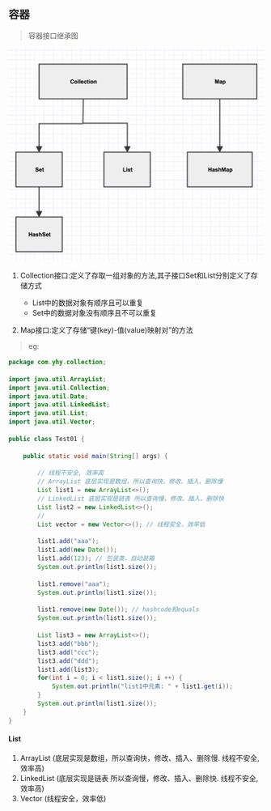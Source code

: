 ## 容器
> 容器接口继承图

![](../img/0301.png)

1. Collection接口:定义了存取一组对象的方法,其子接口Set和List分别定义了存储方式
    * List中的数据对象有顺序且可以重复
    * Set中的数据对象没有顺序且不可以重复

2. Map接口:定义了存储“键(key)-值(value)映射对”的方法 

> eg:
```java
package com.yhy.collection;

import java.util.ArrayList;
import java.util.Collection;
import java.util.Date;
import java.util.LinkedList;
import java.util.List;
import java.util.Vector;

public class Test01 {

	public static void main(String[] args) {
		
		// 线程不安全, 效率高
		// ArrayList 底层实现是数组，所以查询快，修改、插入、删除慢
		List list1 = new ArrayList<>();
		// LinkedList 底层实现是链表 所以查询慢，修改、插入、删除快
		List list2 = new LinkedList<>();
		// 
		List vector = new Vector<>(); // 线程安全，效率低
		
		list1.add("aaa");
		list1.add(new Date());
		list1.add(123); // 包装类，自动装箱
		System.out.println(list1.size());
		
		list1.remove("aaa");
		System.out.println(list1.size());
		
		list1.remove(new Date()); // hashcode和equals
		System.out.println(list1.size());
		
		List list3 = new ArrayList<>();
		list3.add("bbb");
		list3.add("ccc");
		list3.add("ddd");
		list1.add(list3);
		for(int i = 0; i < list1.size(); i ++) {
			System.out.println("list1中元素: " + list1.get(i));
		}
		System.out.println(list1.size());
	}
}
```

#### List
1. ArrayList (底层实现是数组，所以查询快，修改、插入、删除慢. 线程不安全, 效率高)
2. LinkedList (底层实现是链表 所以查询慢，修改、插入、删除快. 线程不安全, 效率高)
3. Vector (线程安全，效率低)